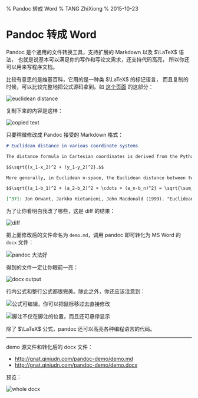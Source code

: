 % Pandoc 转成 Word
% TANG ZhiXiong
% 2015-10-23

Pandoc 转成 Word
================

Pandoc 是个通用的文件转换工具，支持扩展的 Markdown 以及 $\LaTeX$ 语法，
也就是说基本可以满足你的写作和写论文需求，还支持代码高亮，
所以你还可以用来写程序文档。

比较有意思的是维基百科，它用的是一种类 $\LaTeX$ 的标记语言，
而且复制的时候，可以比较完整地把公式源码拿到。如 [这个页面](https://en.wikipedia.org/wiki/Pythagorean_theorem#cite_ref-Macdonald_37-0) 的这部分：

![euclidean distance](http://gnat.qiniudn.com/pandoc-demo/01.png)

复制下来的内容是这样：

![copied text](http://gnat.qiniudn.com/pandoc-demo/00.png)

只要稍微修改成 Pandoc 接受的 Markdown 格式：

```markdown
# Euclidean distance in various coordinate systems

The distance formula in Cartesian coordinates is derived from the Pythagorean theorem.[^37] If $(x1, y1)$ and $(x2, y2)$ are points in the plane, then the distance between them, also called the Euclidean distance, is given by

$$\sqrt{(x_1-x_2)^2 + (y_1-y_2)^2}.$$

More generally, in Euclidean n-space, the Euclidean distance between two points, $A\,=\,(a_1,a_2,\dots,a_n)$ and $B\,=\,(b_1,b_2,\dots,b_n)$, is defined, by generalization of the Pythagorean theorem, as:

$$\sqrt{(a_1-b_1)^2 + (a_2-b_2)^2 + \cdots + (a_n-b_n)^2} = \sqrt{\sum_{i=1}^n (a_i-b_i)^2}.$$

[^37]: Jon Orwant, Jarkko Hietaniemi, John Macdonald (1999). "Euclidean distance". Mastering algorithms with Perl. O'Reilly Media, Inc. p. 426. ISBN 1-56592-398-7.
```

为了让你看明白我改了哪些，这是 diff 的结果：

![diff](http://gnat.qiniudn.com/pandoc-demo/02diff.png)

把上面修改后的文件命名为 `demo.md`，调用 pandoc 即可转化为 MS Word 的 `docx` 文件：

![pandoc 大法好](http://gnat.qiniudn.com/pandoc-demo/02.png)

得到的文件一定让你眼前一亮：

![docx output](http://gnat.qiniudn.com/pandoc-demo/03.png)

行内公式和整行公式都很完美。除此之外，你还应该注意到：

![公式可编辑，你可以把鼠标移过去直接修改](http://gnat.qiniudn.com/pandoc-demo/04.png)

![脚注不仅在脚注的位置，而且还可悬停显示](http://gnat.qiniudn.com/pandoc-demo/05.png)

除了 $\LaTeX$ 公式，pandoc 还可以高亮各种编程语言的代码。

---

demo 源文件和转化后的 docx 文件：

* <http://gnat.qiniudn.com/pandoc-demo/demo.md>
* <http://gnat.qiniudn.com/pandoc-demo/demo.docx>

预览：

![whole docx](http://gnat.qiniudn.com/pandoc-demo/06.png)